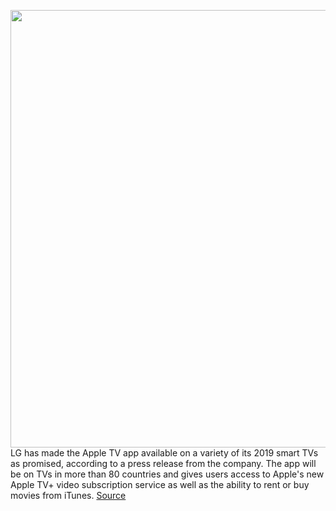 <img src='https://cdn.vox-cdn.com/thumbor/fGs5cLf6k_ZMzEj2kT03aQVjz0Q=/0x0:2100x1336/1200x800/filters:focal(882x500:1218x836)/cdn.vox-cdn.com/uploads/chorus_image/image/66244793/Apple_TV_App_Now_on_2019_LG_TVs__011.0.jpg' width='700px' /><br/>
LG has made the Apple TV app available on a variety of its 2019 smart TVs as promised, according to a press release from the company. The app will be on TVs in more than 80 countries and gives users access to Apple's new Apple TV+ video subscription service as well as the ability to rent or buy movies from iTunes.
<a href='https://www.theverge.com/2020/2/3/21121647/apple-tv-app-lg-2019-tvs-available'> Source <a/>